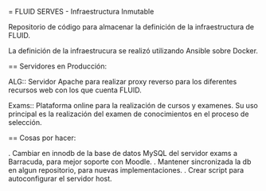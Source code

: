 = FLUID SERVES - Infraestructura Inmutable

Repositorio de código para almacenar la definición de la infraestructura de FLUID.

La definición de la infraestrucura se realizó utilizando Ansible sobre Docker.

== Servidores en Producción:

ALG:: Servidor Apache para realizar proxy reverso para los diferentes recursos web con los que cuenta FLUID.

Exams:: Plataforma online para la realización de cursos y examenes. Su uso principal es la realización del examen de conocimientos en el proceso de selección.

== Cosas por hacer:

. Cambiar en innodb de la base de datos MySQL del servidor exams a Barracuda, para mejor soporte con Moodle. . Mantener sincronizada la db en algun repositorio, para nuevas implementaciones. . Crear script para autoconfigurar el servidor host.
